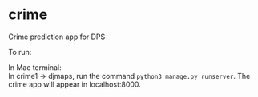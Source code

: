 # crime
Crime prediction app for DPS <br/>

To run: <br/>

  In Mac terminal: <br/>
    In crime1 → djmaps, run the command `python3 manage.py runserver`. The crime app will appear in localhost:8000.
